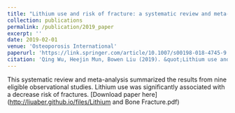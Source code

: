 ```yaml
---
title: "Lithium use and risk of fracture: a systematic review and meta-analysis of observational studies"
collection: publications
permalink: /publication/2019_paper
excerpt: ''
date: 2019-02-01
venue: 'Osteoporosis International'
paperurl: 'https://link.springer.com/article/10.1007/s00198-018-4745-9'
citation: 'Qing Wu, Heejin Mun, Bowen Liu (2019). &quot;Lithium use and risk of fracture: a systematic review and meta-analysis of observational studies&quot; <i>Osteoporosis International </i>. 30, 257–266.'
---
```

This systematic review and meta-analysis summarized the results from nine eligible observational studies. Lithium use was significantly associated with a decrease risk of fractures.
[Download paper here](http://liuaber.github.io/files/Lithium and Bone Fracture.pdf)
